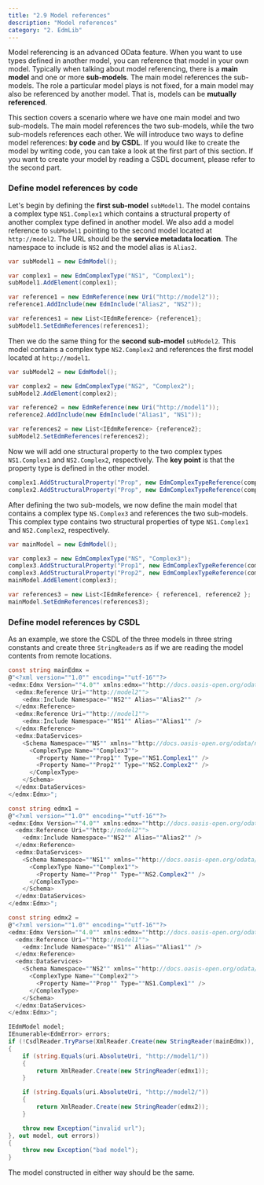 ```yaml
---
title: "2.9 Model references"
description: "Model references"
category: "2. EdmLib"
---
```


Model referencing is an advanced OData feature. When you want to use types defined in another model, you can reference that model in your own model. Typically when talking about model referencing, there is a **main model** and one or more **sub-models**. The main model references the sub-models. The role a particular model plays is not fixed, for a main model may also be referenced by another model. That is, models can be **mutually referenced**.

This section covers a scenario where we have one main model and two sub-models. The main model references the two sub-models, while the two sub-models references each other. We will introduce two ways to define model references: **by code** and **by CSDL**. If you would like to create the model by writing code, you can take a look at the first part of this section. If you want to create your model by reading a CSDL document, please refer to the second part.

### Define model references by code
Let's begin by defining the **first sub-model** `subModel1`. The model contains a complex type `NS1.Complex1` which contains a structural property of another complex type defined in another model. We also add a model reference to `subModel1` pointing to the second model located at `http://model2`. The URL should be the **service metadata location**. The namespace to include is `NS2` and the model alias is `Alias2`.

```C#
var subModel1 = new EdmModel();

var complex1 = new EdmComplexType("NS1", "Complex1");
subModel1.AddElement(complex1);

var reference1 = new EdmReference(new Uri("http://model2"));
reference1.AddInclude(new EdmInclude("Alias2", "NS2"));

var references1 = new List<IEdmReference> {reference1};
subModel1.SetEdmReferences(references1);
```

Then we do the same thing for the **second sub-model** `subModel2`. This model contains a complex type `NS2.Complex2` and references the first model located at `http://model1`.

```C#
var subModel2 = new EdmModel();

var complex2 = new EdmComplexType("NS2", "Complex2");
subModel2.AddElement(complex2);

var reference2 = new EdmReference(new Uri("http://model1"));
reference2.AddInclude(new EdmInclude("Alias1", "NS1"));

var references2 = new List<IEdmReference> {reference2};
subModel2.SetEdmReferences(references2);
```

Now we will add one structural property to the two complex types `NS1.Complex1` and `NS2.Complex2`, respectively. The **key point** is that the property type is defined in the other model.

```C#
complex1.AddStructuralProperty("Prop", new EdmComplexTypeReference(complex2, true));
complex2.AddStructuralProperty("Prop", new EdmComplexTypeReference(complex1, true));
```

After defining the two sub-models, we now define the main model that contains a complex type `NS.Complex3` and references the two sub-models. This complex type contains two structural properties of type `NS1.Complex1` and `NS2.Complex2`, respectively.

```C#
var mainModel = new EdmModel();

var complex3 = new EdmComplexType("NS", "Complex3");
complex3.AddStructuralProperty("Prop1", new EdmComplexTypeReference(complex1, true));
complex3.AddStructuralProperty("Prop2", new EdmComplexTypeReference(complex2, true));
mainModel.AddElement(complex3);

var references3 = new List<IEdmReference> { reference1, reference2 };
mainModel.SetEdmReferences(references3);
```

### Define model references by CSDL
As an example, we store the CSDL of the three models in three string constants and create three `StringReader`s as if we are reading the model contents from remote locations.

```C#
const string mainEdmx =
@"<?xml version=""1.0"" encoding=""utf-16""?>
<edmx:Edmx Version=""4.0"" xmlns:edmx=""http://docs.oasis-open.org/odata/ns/edmx"">
  <edmx:Reference Uri=""http://model2"">
    <edmx:Include Namespace=""NS2"" Alias=""Alias2"" />
  </edmx:Reference>
  <edmx:Reference Uri=""http://model1"">
    <edmx:Include Namespace=""NS1"" Alias=""Alias1"" />
  </edmx:Reference>
  <edmx:DataServices>
    <Schema Namespace=""NS"" xmlns=""http://docs.oasis-open.org/odata/ns/edm"">
      <ComplexType Name=""Complex3"">
        <Property Name=""Prop1"" Type=""NS1.Complex1"" />
        <Property Name=""Prop2"" Type=""NS2.Complex2"" />
      </ComplexType>
    </Schema>
  </edmx:DataServices>
</edmx:Edmx>";

const string edmx1 =
@"<?xml version=""1.0"" encoding=""utf-16""?>
<edmx:Edmx Version=""4.0"" xmlns:edmx=""http://docs.oasis-open.org/odata/ns/edmx"">
  <edmx:Reference Uri=""http://model2"">
    <edmx:Include Namespace=""NS2"" Alias=""Alias2"" />
  </edmx:Reference>
  <edmx:DataServices>
    <Schema Namespace=""NS1"" xmlns=""http://docs.oasis-open.org/odata/ns/edm"">
      <ComplexType Name=""Complex1"">
        <Property Name=""Prop"" Type=""NS2.Complex2"" />
      </ComplexType>
    </Schema>
  </edmx:DataServices>
</edmx:Edmx>";

const string edmx2 =
@"<?xml version=""1.0"" encoding=""utf-16""?>
<edmx:Edmx Version=""4.0"" xmlns:edmx=""http://docs.oasis-open.org/odata/ns/edmx"">
  <edmx:Reference Uri=""http://model1"">
    <edmx:Include Namespace=""NS1"" Alias=""Alias1"" />
  </edmx:Reference>
  <edmx:DataServices>
    <Schema Namespace=""NS2"" xmlns=""http://docs.oasis-open.org/odata/ns/edm"">
      <ComplexType Name=""Complex2"">
        <Property Name=""Prop"" Type=""NS1.Complex1"" />
      </ComplexType>
    </Schema>
  </edmx:DataServices>
</edmx:Edmx>";

IEdmModel model;
IEnumerable<EdmError> errors;
if (!CsdlReader.TryParse(XmlReader.Create(new StringReader(mainEdmx)), (uri) =>
{
    if (string.Equals(uri.AbsoluteUri, "http://model1/"))
    {
        return XmlReader.Create(new StringReader(edmx1));
    }

    if (string.Equals(uri.AbsoluteUri, "http://model2/"))
    {
        return XmlReader.Create(new StringReader(edmx2));
    }

    throw new Exception("invalid url");
}, out model, out errors))
{
    throw new Exception("bad model");
}
```

The model constructed in either way should be the same.
